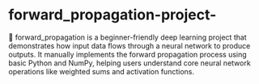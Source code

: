 # forward_propagation-project-
🔁 forward_propagation is a beginner-friendly deep learning project that demonstrates how input data flows through a neural network to produce outputs. It manually implements the forward propagation process using basic Python and NumPy, helping users understand core neural network operations like weighted sums and activation functions. 

